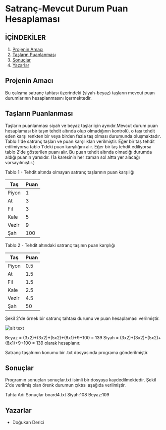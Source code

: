 # Satranç-Mevcut Durum Puan Hesaplaması
## İÇİNDEKİLER
1. [Projenin Amacı](#baslik1)
2. [Taşların Puanlanması](#baslik2)
3. [Sonuçlar](#baslik3)
4. [Yazarlar](#baslik4)


## Projenin Amacı <a name="baslik1"></a>
Bu çalışma satranç tahtası üzerindeki (siyah-beyaz) taşların mevcut puan durumlarının hesaplanmasını içermektedir. 
## Taşların Puanlanması <a name="baslik2"></a>
Taşların puanlanması siyah ve beyaz taşlar için aynıdır.Mevcut durum puan hesaplaması bir taşın tehdit altında olup olmadığının
kontrolü, o taşı tehdit eden karşı renkten bir veya birden fazla taş olması durumunda oluşmaktadır. Tablo 1'de satranç taşları ve puan karşılıkları verilmiştir. Eğer bir taş
tehdit edilmiyorsa tablo 1'deki puan karşılığını alır. Eğer bir taş tehdit ediliyorsa tablo 2'de gösterilen puanı alır. Bu puan tehdit altında olmadığı durumda aldığı puanın
yarısıdır. (1a karesinin her zaman sol altta yer alacağı varsayılmıştır.)

Tablo 1 - Tehdit altında olmayan satranç taşlarının puan karşılığı

| Taş | Puan |
| --- | --- |
| Piyon | 1 |
| At | 3 |
| Fil | 3 |
| Kale | 5 |
| Vezir | 9 |
| Şah | 100 |

Tablo 2 - Tehdit altındaki satranç taşının puan karşılığı

| Taş | Puan |
| --- | --- |
| Piyon | 0.5 |
| At | 1.5 |
| Fil | 1.5 |
| Kale | 2.5 |
| Vezir | 4.5 |
| Şah | 50 |

Şekil 2'de örnek bir satranç tahtası durumu ve puan hesaplaması verilmiştir. 

![alt text](https://images.chesscomfiles.com/uploads/v1/images_users/tiny_mce/CHESScom/phphK5JVu.png)

Beyaz = (3x2)+(3x2)+(5x2)+(8x1)+9+100 = 139
Siyah = (3x2)+(3x2)+(5x2)+(8x1)+9+100 = 139 olarak hesaplanır.

Satranç taşalrının konumu bir .txt dosyasında programa gönderilmiştir.
## Sonuçlar <a name="baslik3"></a>
Programın sonuçları sonuçlar.txt isimli bir dosyaya kaydedilmektedir. Şekil 2'de verilmiş olan örenk durumun çıktısı aşağıda verilmiştir.

Tahta Adı     Sonuçlar
board4.txt		Siyah:108	Beyaz:109

## Yazarlar <a name="baslik4"></a>
   - Doğukan Derici
